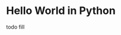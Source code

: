 <!--
title: Hello World AWS Lambda Python Example
description: Create a simple Python powered Lambda function on amazon web services
layout: Page
-->

# Hello World in Python

todo fill
